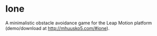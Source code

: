 Ione
=====
A minimalistic obstacle avoidance game for the Leap Motion platform (demo/download at http://mhuusko5.com/#ione).
